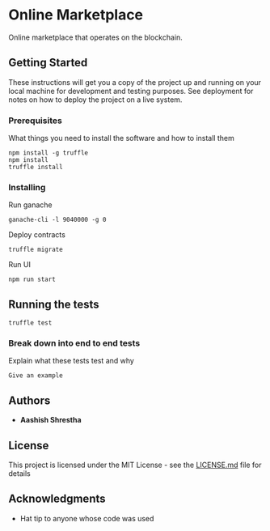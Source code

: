 # Online Marketplace

Online marketplace that operates on the blockchain.

## Getting Started

These instructions will get you a copy of the project up and running on your local machine for development and testing purposes. See deployment for notes on how to deploy the project on a live system.

### Prerequisites

What things you need to install the software and how to install them

```
npm install -g truffle
npm install
truffle install
```

### Installing

Run ganache

```
ganache-cli -l 9040000 -g 0
```

Deploy contracts

```
truffle migrate
```

Run UI 

```
npm run start
```


## Running the tests

```
truffle test
```

### Break down into end to end tests

Explain what these tests test and why

```
Give an example
```

## Authors

* **Aashish Shrestha** 


## License

This project is licensed under the MIT License - see the [LICENSE.md](LICENSE.md) file for details

## Acknowledgments

* Hat tip to anyone whose code was used
